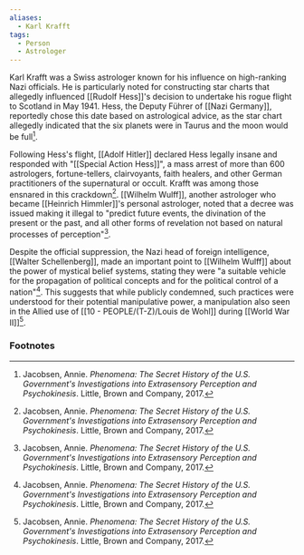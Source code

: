 ```yaml
---
aliases:
  - Karl Krafft
tags:
  - Person
  - Astrologer
---
```

Karl Krafft was a Swiss astrologer known for his influence on high-ranking Nazi officials. He is particularly noted for constructing star charts that allegedly influenced [[Rudolf Hess]]'s decision to undertake his rogue flight to Scotland in May 1941. Hess, the Deputy Führer of [[Nazi Germany]], reportedly chose this date based on astrological advice, as the star chart allegedly indicated that the six planets were in Taurus and the moon would be full[^1].

Following Hess's flight, [[Adolf Hitler]] declared Hess legally insane and responded with "[[Special Action Hess]]", a mass arrest of more than 600 astrologers, fortune-tellers, clairvoyants, faith healers, and other German practitioners of the supernatural or occult. Krafft was among those ensnared in this crackdown[^1]. [[Wilhelm Wulff]], another astrologer who became [[Heinrich Himmler]]'s personal astrologer, noted that a decree was issued making it illegal to "predict future events, the divination of the present or the past, and all other forms of revelation not based on natural processes of perception"[^1].

Despite the official suppression, the Nazi head of foreign intelligence, [[Walter Schellenberg]], made an important point to [[Wilhelm Wulff]] about the power of mystical belief systems, stating they were "a suitable vehicle for the propagation of political concepts and for the political control of a nation"[^1]. This suggests that while publicly condemned, such practices were understood for their potential manipulative power, a manipulation also seen in the Allied use of [[10 - PEOPLE/(T-Z)/Louis de Wohl]] during [[World War II]][^1].

### Footnotes
[^1]: Jacobsen, Annie. *Phenomena: The Secret History of the U.S. Government's Investigations into Extrasensory Perception and Psychokinesis*. Little, Brown and Company, 2017.

